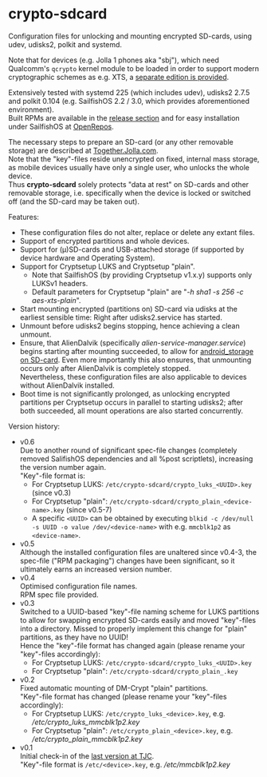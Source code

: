 # crypto-sdcard
Configuration files for unlocking and mounting encrypted SD-cards, using udev, udisks2, polkit and systemd.

Note that for devices (e.g. Jolla 1 phones aka "sbj"), which need Qualcomm's `qcrypto` kernel module to be loaded in order to support modern cryptographic schemes as e.g. XTS, a [separate edition is provided](https://github.com/Olf0/crypto-sdcard_sbj).

Extensively tested with systemd 225 (which includes udev), udisks2 2.7.5 and polkit 0.104 (e.g. SailfishOS 2.2 / 3.0, which provides aforementioned environment).<br />
Built RPMs are available in the [release section](https://github.com/Olf0/crypto-sdcard/releases) and for easy installation under SailfishOS at [OpenRepos](https://openrepos.net/content/olf/crypto-sdcard).

The necessary steps to prepare an SD-card (or any other removable storage) are described at [Together.Jolla.com](https://together.jolla.com/question/195850/guide-creating-partitions-on-sd-card-optionally-encrypted/).<br />
Note that the "key"-files reside unencrypted on fixed, internal mass storage, as mobile devices usually have only a single user, who unlocks the whole device.<br />
Thus **crypto-sdcard** solely protects "data at rest" on SD-cards and other removable storage, i.e. specifically when the device is locked or switched off (and the SD-card may be taken out).

Features:
* These configuration files do not alter, replace or delete any extant files.
* Support of encrypted partitions and whole devices.
* Support for (µ)SD-cards and USB-attached storage (if supported by device hardware and Operating System).
* Support for Cryptsetup LUKS and Cryptsetup "plain".
   * Note that SailfishOS (by providing Cryptsetup v1.x.y) supports only LUKSv1 headers.
   * Default parameters for Cryptsetup "plain" are "*-h sha1 -s 256 -c aes-xts-plain*".
* Start mounting encrypted (partitions on) SD-card via udisks at the earliest sensible time: Right after udisks2.service has started.
* Unmount before udisks2 begins stopping, hence achieving a clean unmount.
* Ensure, that AlienDalvik (specifically *alien-service-manager.service*) begins starting after mounting succeeded, to allow for [android_storage on SD-card](https://together.jolla.com/question/179060/how-to-externalising-android_storage-and-other-directories-files-to-sd-card/#179060-2-externalising-homenemoandroid_storage).  Even more importantly this also ensures, that unmounting occurs only after AlienDalvik is completely stopped.<br />
Nevertheless, these configuration files are also applicable to devices without AlienDalvik installed.
* Boot time is not significantly prolonged, as unlocking encrypted partitions per Cryptsetup occurs in parallel to starting udisks2; after both succeeded, all mount operations are also started concurrently.

Version history:
* v0.6<br />
  Due to another round of significant spec-file changes (completely removed SalifishOS dependencies and all %post scriptlets), increasing the version number again.<br />
  "Key"-file format is: 
  * For Cryptsetup LUKS: `/etc/crypto-sdcard/crypto_luks_<UUID>.key` (since v0.3)  
  * For Cryptsetup "plain": `/etc/crypto-sdcard/crypto_plain_<device-name>.key` (since v0.5-7) 
  * A specific `<UUID>` can be obtained by executing `blkid -c /dev/null -s UUID -o value /dev/<device-name>` with e.g. `mmcblk1p2` as `<device-name>`.
* v0.5<br />
  Although the installed configuration files are unaltered since v0.4-3, the spec-file ("RPM packaging") changes have been significant, so it ultimately earns an increased version number.
* v0.4<br />
  Optimised configuration file names.<br />
  RPM spec file provided.
* v0.3<br />
  Switched to a UUID-based "key"-file naming scheme for LUKS partitions to allow for swapping encrypted SD-cards easily and moved "key"-files into a directory.   Missed to properly implement this change for "plain" partitions, as they have no UUID!<br /> 
  Hence the "key"-file format has changed again (please rename your "key"-files accordingly): 
    * For Cryptsetup LUKS: `/etc/crypto-sdcard/crypto_luks_<UUID>.key`
    * For Cryptsetup "plain": `/etc/crypto-sdcard/crypto_plain_.key`
* v0.2<br />
  Fixed automatic mounting of DM-Crypt "plain" partitions.<br />
  "Key"-file format has changed (please rename your "key"-files accordingly):
    * For Cryptsetup LUKS: `/etc/crypto_luks_<device>.key`, e.g. */etc/crypto_luks_mmcblk1p2.key*
    * For Cryptsetup "plain": `/etc/crypto_plain_<device>.key`, e.g. */etc/crypto_plain_mmcblk1p2.key*
* v0.1<br />
  Initial check-in of the [last version at TJC](https://together.jolla.com/question/179054/how-to-creating-partitions-on-sd-card-optionally-encrypted/?answer=189813#post-id-189813).<br />
  "Key"-file format is `/etc/<device>.key`, e.g. */etc/mmcblk1p2.key*
